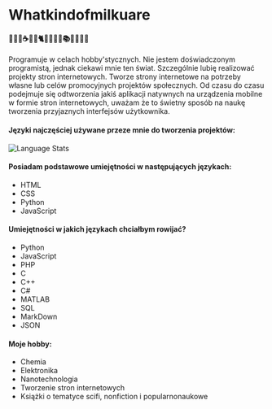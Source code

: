 # Whatkindofmilkuare
#### 🧑‍🔬🎱☕️💾🍔🐈🧑‍💻🍕💊📚🍣🏊‍♂️🦠
Programuje w celach hobby'stycznych. Nie jestem doświadczonym programistą, jednak ciekawi mnie ten świat. Szczególnie lubię realizować projekty stron internetowych. Tworze strony internetowe na potrzeby własne lub celów promocyjnych projektów społecznych. Od czasu do czasu podejmuje się odtworzenia jakiś aplikacji natywnych na urządzenia mobilne w formie stron internetowych, uważam że to świetny sposób na naukę tworzenia przyjaznych interfejsów użytkownika.

#### Języki najczęściej używane przeze mnie do tworzenia projektów:
![Language Stats](https://github-readme-stats.vercel.app/api/top-langs/?username=whatkindofmilkuare&count_private=true)


#### Posiadam podstawowe umiejętności w następujących językach:
- HTML
- CSS
- Python
- JavaScript

#### Umiejętności w jakich językach chciałbym rowijać?
- Python
- JavaScript
- PHP
- C
- C++
- C#
- MATLAB
- SQL
- MarkDown
- JSON

#### Moje hobby:
- Chemia
- Elektronika
- Nanotechnologia
- Tworzenie stron internetowych
- Książki o tematyce scifi, nonfiction i popularnonaukowe
